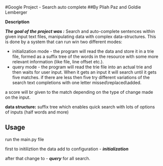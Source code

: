 #Google Project - Search auto complete
##By Pliah Paz and Goldie Lemberger

**Description** 

***The goal of the project was :***
Search and auto-complete sentences within given input text files, 
manipulating data with complex data-structures.
This is done by a system that can run win two different modes:
* initialization mode - the program will read the data and store 
  it in a trie file,
  formed as a suffix tree of the words in the resource
with some more relevant information (like file, line offset etc.).
* query mode - the program will read the trie file into an actual
  trie and then waits for user input.
  When it
gets an input it will search until it gets five matches. 
  if there are less then five try different variations 
  of the search text completions 
  with one letter missed\replaced\added.
  
a score will br given to the match depending on the type of 
change made on the input.


**data structure:**
 suffix tree which enables quick search with lots 
 of options of inputs (half words and more)

## Usage

run the main.py file

first to initiliztion the data add to configuration  - ***initialization***

after that change to - ***query*** for all search.

